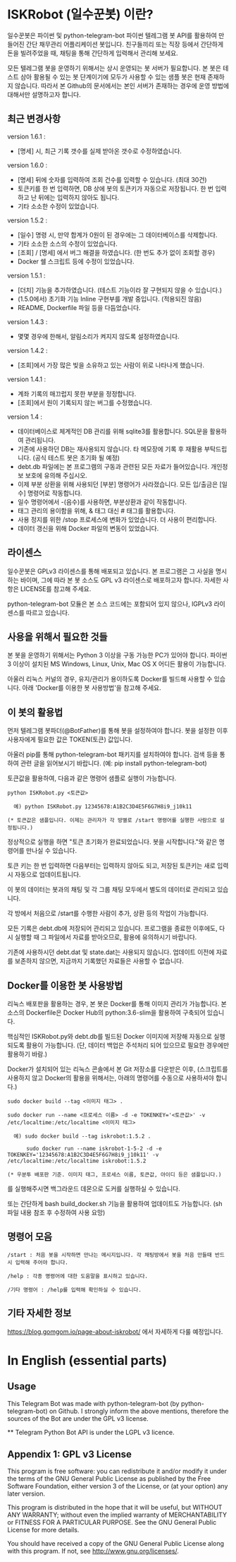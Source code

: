 # ISKRobot (일수꾼봇) 이란?
일수꾼봇은 파이썬 및 python-telegram-bot 파이썬 텔레그램 봇 API를 활용하여 만들어진 간단 채무관리 어플리케이션 봇입니다.
친구들끼리 또는 직장 등에서 간단하게 돈을 빌려주었을 때, 채팅을 통해 간단하게 입력해서 관리해 보세요.

모든 텔레그램 봇을 운영하기 위해서는 상시 운영되는 봇 서버가 필요합니다.
본 봇은 테스트 삼아 활용될 수 있는 봇 단계이기에 모두가 사용할 수 있는 샘플 봇은 현재 존재하지 않습니다.
따라서 본 Github의 문서에서는 본인 서버가 존재하는 경우에 운영 방법에 대해서만 설명하고자 합니다.


## 최근 변경사항
version 1.6.1 :
 - [명세] 시, 최근 기록 갯수를 실제 받아온 갯수로 수정하였습니다.

version 1.6.0 :
 - [명세] 뒤에 숫자를 입력하여 조회 건수를 입력할 수 있습니다. (최대 30건)
 - 토큰키를 한 번 입력하면, DB 상에 봇의 토큰키가 자동으로 저장됩니다. 한 번 입력하고 난 뒤에는 입력하지 않아도 됩니다.
 - 기타 소소한 수정이 있었습니다.

version 1.5.2 :
 - [일수] 명령 시, 만약 합계가 0원이 된 경우에는 그 데이터베이스를 삭제합니다.
 - 기타 소소한 소스의 수정이 있었습니다.
 - [조회] / [명세] 에서 버그 해결을 하였습니다. (한 번도 추가 없이 조회할 경우)
 - Docker 쉘 스크립트 등에 수정이 있었습니다.

version 1.5.1 :
 - [더치] 기능을 추가하였습니다. (테스트 기능이라 잘 구현되지 않을 수 있습니다.)
 - (1.5.0에서) 초기화 기능 Inline 구현부를 개발 중입니다. (적용되진 않음)
 - README, Dockerfile 파일 등을 다듬었습니다.

version 1.4.3 :
 - 몇몇 경우에 한해서, 알림소리가 켜지지 않도록 설정하였습니다.

version 1.4.2 :
 - [조회]에서 가장 많은 빚을 소유하고 있는 사람이 위로 나타나게 했습니다.

version 1.4.1 :
 - 계좌 기록의 매끄럽지 못한 부분을 정정합니다.
 - [조회]에서 원이 기록되지 않는 버그를 수정했습니다.

version 1.4  :
 - 데이터베이스로 체계적인 DB 관리를 위해 sqlite3를 활용합니다. SQL문을 활용하여 관리됩니다.
 - 기존에 사용하던 DB는 재사용되지 않습니다. 타 메모장에 기록 후 재활용 부탁드립니다. (공식 테스트 봇은 초기화 될 예정)
 - debt.db 파일에는 본 프로그램의 구동과 관련된 모든 자료가 들어있습니다. 개인정보 보호에 유의해 주십시오.
 - 이제 부분 상환을 위해 사용되던 [부분] 명령어가 사라졌습니다. 모든 입/출금은 [일수] 명령어로 작동합니다.
 - 일수 명령어에서 -(음수)를 사용하면, 부분상환과 같이 작동합니다.
 - 태그 관리의 용이함을 위해, & 태그 대신 # 태그를 활용합니다.
 - 사용 정지를 위한 /stop 프로세스에 변화가 있었습니다. 더 사용이 편리합니다.
 - 데이터 갱신을 위해 Docker 파일의 변동이 있었습니다.


## 라이센스
일수꾼봇은 GPLv3 라이센스를 통해 배포되고 있습니다. 본 프로그램은 그 사실을 명시하는 바이며, 그에 따라 본 봇 소스도 GPL v3 라이센스로 배포하고자 합니다. 자세한 사항은 LICENSE를 참고해 주세요.

python-telegram-bot 모듈은 본 소스 코드에는 포함되어 있지 않으나, lGPLv3 라이센스를 따르고 있습니다.


## 사용을 위해서 필요한 것들
본 봇을 운영하기 위해서는 Python 3 이상을 구동 가능한 PC가 있어야 합니다. 파이썬 3 이상이 설치된 MS Windows, Linux, Unix, Mac OS X 어디든 활용이 가능합니다.

아울러 리눅스 커널의 경우, 유지/관리가 용이하도록 Docker를 빌드해 사용할 수 있습니다. 아래 'Docker를 이용한 봇 사용방법'을 참고해 주세요.


## 이 봇의 활용법
먼저 텔레그램 봇파더(@BotFather)를 통해 봇을 설정하여야 합니다. 봇을 설정한 이후 사용자에게 필요한 값은 TOKEN(토큰) 값입니다.

아울러 pip를 통해 python-telegram-bot 패키지를 설치하여야 합니다. 검색 등을 통하여 관련 글을 읽어보시기 바랍니다. (예: pip install python-telegram-bot)

토큰값을 활용하여, 다음과 같은 명령어 샘플로 실행이 가능합니다.


    python ISKRobot.py <토큰값>

      예) python ISKRobot.py 12345678:A1B2C3D4E5F6G7H8i9_j10k11

    (* 토큰값은 샘플입니다. 이제는 관리자가 각 방별로 /start 명령어를 실행한 사람으로 설정됩니다.)


정상적으로 실행을 하면 "토큰 초기화가 완료되었습니다. 봇을 시작합니다."와 같은 명령어를 만나실 수 있습니다.

토큰 키는 한 번 입력하면 다음부터는 입력하지 않아도 되고, 저장된 토큰키는 새로 입력시 자동으로 업데이트됩니다.

이 봇의 데이터는 봇과의 채팅 및 각 그룹 채팅 모두에서 별도의 데이터로 관리되고 있습니다.

각 방에서 처음으로 /start를 수행한 사람이 추가, 상환 등의 작업이 가능합니다.

모든 기록은 debt.db에 저장되어 관리되고 있습니다. 프로그램을 종료한 이후에도, 다시 실행할 때 그 파일에서 자료를 받아오므로, 활용에 유의하시기 바랍니다.

기존에 사용하시던 debt.dat 및 state.dat는 사용되지 않습니다. 업데이트 이전에 자료를 보존하지 않으면, 지금까지 기록했던 자료들은 사용할 수 없습니다.


## Docker를 이용한 봇 사용방법
리눅스 배포판을 활용하는 경우, 본 봇은 Docker를 통해 이미지 관리가 가능합니다. 본 소스의 Dockerfile은 Docker Hub의 python:3.6-slim을 활용하여 구축되어 있습니다.

핵심적인 ISKRobot.py와 debt.db를 빌드된 Docker 이미지에 저장해 자동으로 실행되도록 활용이 가능합니다.
(단, 데이터 백업은 주석처리 되어 있으므로 필요한 경우에만 활용하기 바람.)

Docker가 설치되어 있는 리눅스 콘솔에서 본 Git 저장소를 다운받은 이후,
(스크립트를 사용하지 않고 Docker의 활용을 위해서는, 아래의 명령어를 수동으로 사용하셔야 합니다.)


    sudo docker build --tag <이미지 태그> .

    sudo docker run --name <프로세스 이름> -d -e TOKENKEY='<토큰값>' -v /etc/localtime:/etc/localtime <이미지 태그>

      예) sudo docker build --tag iskrobot:1.5.2 .

          sudo docker run --name iskrobot-1-5-2 -d -e TOKENKEY='12345678:A1B2C3D4E5F6G7H8i9_j10k11' -v /etc/localtime:/etc/localtime iskrobot:1.5.2

    (* 우분투 배포판 기준. 이미지 태그, 프로세스 이름, 토큰값, 아이디 등은 샘플입니다.)


를 실행해주시면 백그라운드 데몬으로 도커를 실행하실 수 있습니다.

또는 간단하게 bash build_docker.sh 기능을 활용하여 업데이트도 가능합니다. (sh 파일 내용 참조 후 수정하여 사용 요망)


## 명령어 모음
    /start : 처음 봇을 시작하면 만나는 메시지입니다. 각 채팅방에서 봇을 처음 만들때 반드시 입력해 주어야 합니다.

    /help : 각종 명령어에 대한 도움말을 표시하고 있습니다.

    /기타 명령어 : /help를 입력해 확인하실 수 있습니다.


## 기타 자세한 정보
https://blog.gomgom.io/page-about-iskrobot/ 에서 자세하게 다룰 예정입니다.




# In English (essential parts)


## Usage
This Telegram Bot was made with python-telegram-bot (by python-telegram-bot) on Github.
I strongly inform the above mentions, therefore the sources of the Bot are under the GPL v3 license.

 ** Telegram Python Bot API is under the LGPL v3 licence.


## Appendix 1: GPL v3 License

This program is free software: you can redistribute it and/or modify
it under the terms of the GNU General Public License as published by
the Free Software Foundation, either version 3 of the License, or
(at your option) any later version.

This program is distributed in the hope that it will be useful,
but WITHOUT ANY WARRANTY; without even the implied warranty of
MERCHANTABILITY or FITNESS FOR A PARTICULAR PURPOSE.  See the
GNU General Public License for more details.

You should have received a copy of the GNU General Public License
along with this program.  If not, see <http://www.gnu.org/licenses/>.
